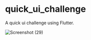# quick_ui_challenge

A quick ui challenge using Flutter.

![Screenshot (29)](https://user-images.githubusercontent.com/24236023/187248727-220b8d62-95c7-4091-b52e-867edcbb8453.png)
